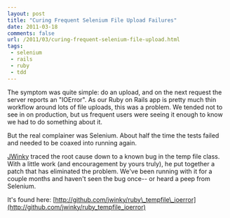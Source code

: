 ```yaml
---
layout: post
title: "Curing Frequent Selenium File Upload Failures"
date: 2011-03-18
comments: false
url: /2011/03/curing-frequent-selenium-file-upload.html
tags:
 - selenium
 - rails
 - ruby
 - tdd
---
```


The symptom was quite simple: do an upload, and on the next request the server reports an "IOError". As our Ruby on Rails app is pretty much thin workflow around lots of file uploads, this was a problem. We tended not to see in on production, but us frequent users were seeing it enough to know we had to do something about it.  
  
But the real complainer was Selenium. About half the time the tests failed and needed to be coaxed into running again.  
  
[JWinky](http://github.com/jwinky) traced the root cause down to a known bug in the temp file class. With a little work (and encouragement by yours truly), he put together a patch that has eliminated the problem. We've been running with it for a couple months and haven't seen the bug once-- or heard a peep from Selenium.  
  
It's found here: [http://github.com/jwinky/ruby\_tempfile\_ioerror](http://github.com/jwinky/ruby_tempfile_ioerror)

